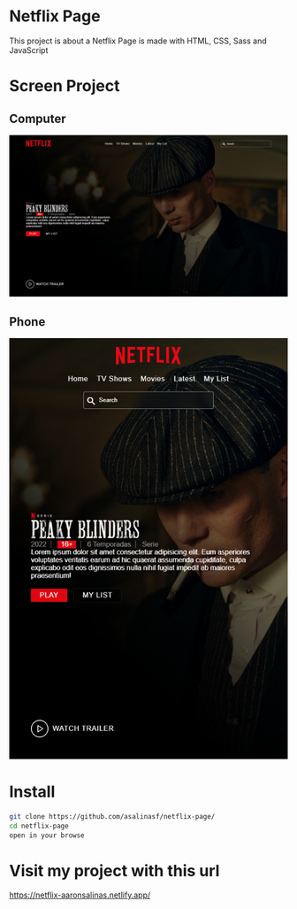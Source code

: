 # Netflix Page

This project is about a Netflix Page is made with HTML, CSS, Sass and JavaScript

# Screen Project

## Computer
![project screen](img/screenComputer.png)

## Phone
<div align="center">
  <img src="img/screenPhone.png" alt="screen phone">
</div>

# Install

```sh
git clone https://github.com/asalinasf/netflix-page/
cd netflix-page
open in your browse
```

# Visit my project with this url

https://netflix-aaronsalinas.netlify.app/
